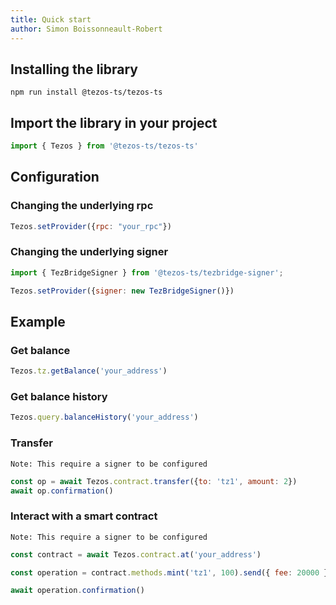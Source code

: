 ```yaml
---
title: Quick start
author: Simon Boissonneault-Robert
---
```


## Installing the library

```
npm run install @tezos-ts/tezos-ts
```

## Import the library in your project

```js
import { Tezos } from '@tezos-ts/tezos-ts'
```

## Configuration

### Changing the underlying rpc

```js
Tezos.setProvider({rpc: "your_rpc"})
```

### Changing the underlying signer

```js
import { TezBridgeSigner } from '@tezos-ts/tezbridge-signer';

Tezos.setProvider({signer: new TezBridgeSigner()})
```

## Example

### Get balance

```js
Tezos.tz.getBalance('your_address')
```

### Get balance history

```js
Tezos.query.balanceHistory('your_address')
```


### Transfer

`Note: This require a signer to be configured`

```js
const op = await Tezos.contract.transfer({to: 'tz1', amount: 2})
await op.confirmation()
```

### Interact with a smart contract

`Note: This require a signer to be configured`

```js
const contract = await Tezos.contract.at('your_address')

const operation = contract.methods.mint('tz1', 100).send({ fee: 20000 })

await operation.confirmation()
```